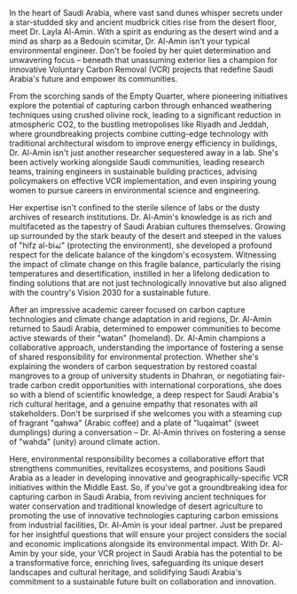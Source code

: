 In the heart of Saudi Arabia, where vast sand dunes whisper secrets under a star-studded sky and ancient mudbrick cities rise from the desert floor, meet Dr. Layla Al-Amin. With a spirit as enduring as the desert wind and a mind as sharp as a Bedouin scimitar, Dr. Al-Amin isn't your typical environmental engineer. Don't be fooled by her quiet determination and unwavering focus – beneath that unassuming exterior lies a champion for innovative Voluntary Carbon Removal (VCR) projects that redefine Saudi Arabia's future and empower its communities.

From the scorching sands of the Empty Quarter, where pioneering initiatives explore the potential of capturing carbon through enhanced weathering techniques using crushed olivine rock, leading to a significant reduction in atmospheric CO2, to the bustling metropolises like Riyadh and Jeddah, where groundbreaking projects combine cutting-edge technology with traditional architectural wisdom to improve energy efficiency in buildings, Dr. Al-Amin isn't just another researcher sequestered away in a lab. She's been actively working alongside Saudi communities, leading research teams, training engineers in sustainable building practices, advising policymakers on effective VCR implementation, and even inspiring young women to pursue careers in environmental science and engineering.

Her expertise isn't confined to the sterile silence of labs or the dusty archives of research institutions. Dr. Al-Amin's knowledge is as rich and multifaceted as the tapestry of Saudi Arabian cultures themselves. Growing up surrounded by the stark beauty of the desert and steeped in the values of "hifz al-biئة" (protecting the environment), she developed a profound respect for the delicate balance of the kingdom's ecosystem. Witnessing the impact of climate change on this fragile balance, particularly the rising temperatures and desertification, instilled in her a lifelong dedication to finding solutions that are not just technologically innovative but also aligned with the country's Vision 2030 for a sustainable future.

After an impressive academic career focused on carbon capture technologies and climate change adaptation in arid regions, Dr. Al-Amin returned to Saudi Arabia, determined to empower communities to become active stewards of their "watan" (homeland). Dr. Al-Amin champions a collaborative approach, understanding the importance of fostering a sense of shared responsibility for environmental protection. Whether she's explaining the wonders of carbon sequestration by restored coastal mangroves to a group of university students in Dhahran, or negotiating fair-trade carbon credit opportunities with international corporations, she does so with a blend of scientific knowledge, a deep respect for Saudi Arabia's rich cultural heritage, and a genuine empathy that resonates with all stakeholders. Don't be surprised if she welcomes you with a steaming cup of fragrant "qahwa" (Arabic coffee) and a plate of "luqaimat" (sweet dumplings) during a conversation – Dr. Al-Amin thrives on fostering a sense of "wahda" (unity) around climate action. 

Here, environmental responsibility becomes a collaborative effort that strengthens communities, revitalizes ecosystems, and positions Saudi Arabia as a leader in developing innovative and geographically-specific VCR initiatives within the Middle East. So, if you've got a groundbreaking idea for capturing carbon in Saudi Arabia, from reviving ancient techniques for water conservation and traditional knowledge of desert agriculture to promoting the use of innovative technologies capturing carbon emissions from industrial facilities, Dr. Al-Amin is your ideal partner. Just be prepared for her insightful questions that will ensure your project considers the social and economic implications alongside its environmental impact. With Dr. Al-Amin by your side, your VCR project in Saudi Arabia has the potential to be a transformative force, enriching lives, safeguarding its unique desert landscapes and cultural heritage, and solidifying Saudi Arabia's commitment to a sustainable future built on collaboration and innovation. 
